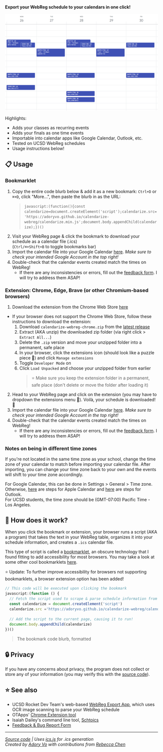 **Export your WebReg schedule to your calendars in one click!**

![Calendarized schedule screenshot](assets/screenshot-cropped-v1.png)

Highlights:

- Adds your classes as recurring events
- Adds your finals as one time events
- Importable into calendar apps like Google Calendar, Outlook, etc.
- Tested on UCSD WebReg schedules
- Usage instructions below!

## 📋 Usage

### Bookmarklet

1. Copy the entire code blurb below & add it as a new bookmark: `Ctrl+D` or `⌘+D`, click "More...", then paste the blurb in as the URL:
   > `javascript:(function(){const calendarize=document.createElement('script');calendarize.src='https://adoryvo.github.io/calendarize-webreg/calendarize.min.js';document.body.appendChild(calendarize);})()`
2. Visit your WebReg page & click the bookmark to download your schedule as a calendar file (.ics)  
   (`Ctrl/⌘+Shift+B` to toggle bookmarks bar)
3. Import the calendar file into your Google Calendar [here](https://calendar.google.com/calendar/u/0/r/settings/export). _Make sure to check your intended Google Account in the top right!_
4. Double-check that the calendar events created match the times on WebReg!
   - If there are any inconsistencies or errors, fill out the [feedback form](https://forms.gle/nv2LUzE4SQ3fQVmX7). I will try to address them ASAP!

### Extension: Chrome, Edge, Brave (or other Chromium-based browsers)

1. Download the extension from the Chrome Web Store [here](https://chrome.google.com/webstore/detail/jloojoppodnaciefbgkokahoglmgpelf?hl=en&authuser=0)

- If your browser does not support the Chrome Web Store, follow these instructions to download the extension:
  1. Download `calendarize-webreg-chrome.zip` from the [latest release](https://github.com/AdoryVo/calendarize-webreg/releases)
  2. Extract (AKA unzip) the downloaded zip folder (via right click > `Extract All...`)
  3. Delete the `.zip` version and move your unzipped folder into a permanent, safe place
  4. In your browser, click the extensions icon (should look like a puzzle piece 🧩) and click `Manage extensions`
  5. Toggle `Developer Mode` on
  6. Click `Load Unpacked` and choose your unzipped folder from earlier
     > ⭐️ Make sure you keep the extension folder in a permanent, safe place (don't delete or move the folder after loading it)

2. Head to your WebReg page and click on the extension (you may have to dropdown the extensions menu 🧩). Voilà, your schedule is downloaded! 🎉
3. Import the calendar file into your Google Calendar [here](https://calendar.google.com/calendar/u/0/r/settings/export). _Make sure to check your intended Google Account in the top right!_
4. Double-check that the calendar events created match the times on WebReg!
   - If there are any inconsistencies or errors, fill out the [feedback form](https://forms.gle/nv2LUzE4SQ3fQVmX7). I will try to address them ASAP!

### Notes on being in different time zones

If you're not located in the same time zone as your school, change the time zone of your calendar to match before importing your calendar file. After importing, you can change your time zone back to your own and the events will shift to your time zone accordingly.

For Google Calendar, this can be done in Settings > General > Time zone.  
Otherwise, [here](https://support.apple.com/guide/calendar/use-different-time-zones-icl1035/mac#:~:text=Switch%20your%20calendar's%20time%20zone) are steps for Apple Calendar and
[here](https://www.wikihow.com/Change-the-Time-Zone-in-Outlook) are steps for Outlook.  
For UCSD students, the time zone should be (GMT-07:00) Pacific Time - Los Angeles.

## 🤔 How does it work?

When you click the bookmark or extension, your browser runs a script (AKA a program) that takes the text in your WebReg table, organizes it into your schedule information, and creates a `.ics` calendar file.

This type of script is called a [bookmarklet](https://en.wikipedia.org/wiki/Bookmarklet), an obscure technology that I found fitting to add accessibility for most browsers.
You may take a look at some other cool bookmarklets [here](https://caiorss.github.io/bookmarklets).

⭐️ Update: To further improve accessibility for browsers not supporting bookmarklets, a browser extension option has been added!

<!-- prettier-ignore-start -->
```js
// This code will be executed upon clicking the bookmark
javascript:(function () {
  // Fetch the script used to scrape & parse schedule information from the web page
  const calendarize = document.createElement('script')
  calendarize.src ='https://adoryvo.github.io/calendarize-webreg/calendarize.min.js'

  // Add the script to the current page, causing it to run!
  document.body.appendChild(calendarize)
})()
```
<!-- prettier-ignore-end -->

> The bookmark code blurb, formatted

## 🔒 Privacy

If you have any concerns about privacy, the program does not collect or store any of your information (you may verify this with the [source code](https://github.com/AdoryVo/calendarize-webreg/blob/main/calendarize.js)).

## ⭐ See also

- UCSD Rocket Dev Team's web-based [WebReg Export App](https://www.webreg-export.com/), which uses OCR image scanning to parse your WebReg schedule
- OTApps' [Chrome Extension tool](https://chrome.google.com/webstore/detail/ucsd-schedule-to-calendar/haafakimhdpglinagaadlgebflifeiho?hl=en-US)
- Isaiah Dailey's command line tool, [Schtoics](https://github.com/isaiahtx/Schtoics)
- [Feedback & Bug Report Form](https://forms.gle/nv2LUzE4SQ3fQVmX7)

---

_[Source code](https://github.com/AdoryVo/calendarize-webreg) | Uses [ics.js](https://github.com/nwcell/ics.js/) for .ics generation_  
_Created by [Adory Vo](https://github.com/AdoryVo) with contributions from [Rebecca Chen](https://github.com/chenyenru)_
